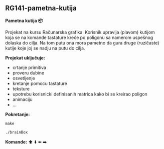 ## RG141-pametna-kutija

**Pametna kutija :package:**

Projekat na kursu Računarska grafika. 
Korisnik upravlja (plavom) kutijom koja se na komande tastature kreće po poligonu sa namerom uspešnog dolaska do cilja. Na tom putu ona mora pametno da gura druge (ruzičaste) kutije koje joj se nadju na putu do cilja.

**Projekat uključuje:** 
   - crtanje primitiva
   - proveru dubine
   - osvetljenje
   - kretanje pomocu tastature
   - teksture
   - upotrebu korisnicki definisanih matrica kako bi se kreirao poligon
   - animaciju
   - …

**Pokretanje:**
```
make
```
```
./brainBox
```

**Komande:**
:arrow_up:
:arrow_down:
:arrow_left:
:arrow_right: